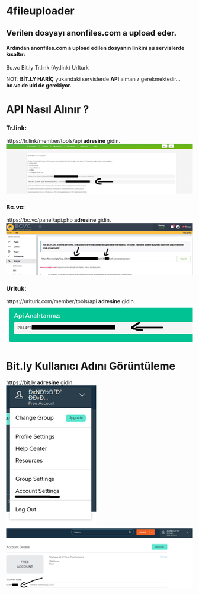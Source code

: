 # 4fileuploader
<html>
  <h2>Verilen dosyayı <strong>anonfiles.com</strong> a upload eder.</h2>
  <h4>Ardından <strong>anonfiles.com</strong> a upload edilen dosyanın linkini şu servislerde kısaltır:</h4>

  Bc.vc
  Bit.ly
  Tr.link (Ay.link)
  Urlturk

  NOT: <strong>BİT.LY HARİÇ</strong> yukarıdaki servislerde <strong>API</strong> almanız gerekmektedir... <strong>bc.vc de uid de gerekiyor.</strong>

# API Nasıl Alınır ?

  <h3><strong>Tr.link:</strong></h3>
  https://tr.link/member/tools/api <strong>adresine</strong> gidin.
  <img src=https://github.com/4lp3r/4fileuploader/blob/master/trlink.png></img>
  <br>
  <h3><strong>Bc.vc:</strong></h3>
  https://bc.vc/panel/api.php <strong>adresine</strong> gidin.
  <img src=https://github.com/4lp3r/4fileuploader/blob/master/bcvc.png></img>
  <br>
  <h3><strong>Urltuk:</strong></h3>
  https://urlturk.com/member/tools/api <strong>adresine</strong> gidin.
  <img src=https://github.com/4lp3r/4fileuploader/blob/master/urlturk.png></img>
  <br>
<h1><strong>Bit.ly Kullanıcı Adını Görüntüleme</strong></h1>
  https://bit.ly <strong>adresine</strong> gidin.
  <br>
  <img src=https://github.com/4lp3r/4fileuploader/blob/master/bitly1.png></img>
  <br>
  <img src=https://github.com/4lp3r/4fileuploader/blob/master/bitly2.png></img>
</html>
